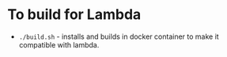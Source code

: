 # To build for Lambda
- `./build.sh` - installs and builds in docker container to make it compatible with lambda.
